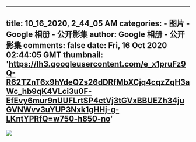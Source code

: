 
---
title: 10_16_2020, 2_44_05 AM
categories: 
    - 图片
    - Google 相册 - 公开影集
author: Google 相册 - 公开影集
comments: false
date: Fri, 16 Oct 2020 02:44:05 GMT
thumbnail: 'https://lh3.googleusercontent.com/e_x1pruFz9Q-R62TZnT6x9hYdeQZs26dDRfMbXCjq4cqzZqH3aWc_hb9qK4VLci3u0F-EfEvy6mur9nUUFLrtSP4ctVj3tGVxBBUEZh34juGVNWvv3uYUP3Nxk1gHHj-g-LKntYPRfQ=w750-h850-no'
---

<div>   
<img src="https://lh3.googleusercontent.com/e_x1pruFz9Q-R62TZnT6x9hYdeQZs26dDRfMbXCjq4cqzZqH3aWc_hb9qK4VLci3u0F-EfEvy6mur9nUUFLrtSP4ctVj3tGVxBBUEZh34juGVNWvv3uYUP3Nxk1gHHj-g-LKntYPRfQ=w750-h850-no" style="max-width: 100%;" referrerpolicy="no-referrer">  
</div>
            
